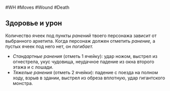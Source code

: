 #WH #Moves #Wound #Death 

## Здоровье и урон  
Количество ячеек под пункты *ранений* твоего персонажа зависит от  выбранного архетипа. Когда персонаж должен отметить *ранение,* а  пустых ячеек под него нет, он *погибает.*  
- *Стандартные ранения* (отметь 1 ячейку): удар ножом, выстрел из  огнестрела, укус чудовища, неудачное падение из окна второго этажа и с  лошади.  
- *Тяжелые ранения* (отметь 2 ячейки): падение с поезда на полном  ходу, взрыв в здании, выстрел из обреза вплотную, удар гигантского  монстра. 
